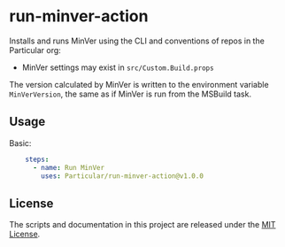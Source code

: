 # run-minver-action

Installs and runs MinVer using the CLI and conventions of repos in the Particular org:

* MinVer settings may exist in `src/Custom.Build.props`

The version calculated by MinVer is written to the environment variable `MinVerVersion`, the same as if MinVer is run from the MSBuild task.

## Usage

Basic:

```yaml
    steps:
      - name: Run MinVer
        uses: Particular/run-minver-action@v1.0.0
```

## License

The scripts and documentation in this project are released under the [MIT License](LICENSE.md).
